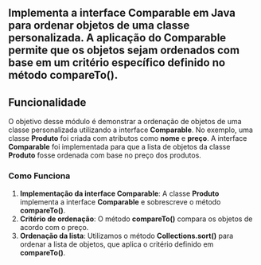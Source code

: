 ## Implementa a interface **Comparable** em Java para ordenar objetos de uma classe personalizada. A aplicação do **Comparable** permite que os objetos sejam ordenados com base em um critério específico definido no método **compareTo()**.

## Funcionalidade

O objetivo desse módulo é demonstrar a ordenação de objetos de uma classe personalizada utilizando a interface **Comparable**. No exemplo, uma classe **Produto** foi criada com atributos como **nome** e **preço**. A interface **Comparable** foi implementada para que a lista de objetos da classe **Produto** fosse ordenada com base no preço dos produtos.

### Como Funciona

1. **Implementação da interface Comparable**: A classe **Produto** implementa a interface **Comparable** e sobrescreve o método **compareTo()**.
2. **Critério de ordenação**: O método **compareTo()** compara os objetos de acordo com o preço.
3. **Ordenação da lista**: Utilizamos o método **Collections.sort()** para ordenar a lista de objetos, que aplica o critério definido em **compareTo()**.
